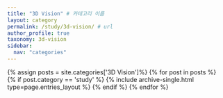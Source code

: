 ```yaml
---
title: "3D Vision" # 카테고리 이름
layout: category
permalink: /study/3d-vision/ # url
author_profile: true
taxonomy: 3d-vision
sidebar:
  nav: "categories"
---
```


{% assign posts = site.categories['3D Vision']%}
{% for post in posts %}
  {% if post.category == 'study' %}
    {% include archive-single.html type=page.entries_layout %}
  {% endif %}
{% endfor %}